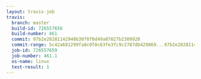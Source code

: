 ```yaml
---
layout: travis-job
travis:
  branch: master
  build-id: 726557656
  build-number: 461
  commit: 97b2e28281142948b30f8f0d49a87027b2309920
  commit-range: 5c42a681299fa8c0f8c63fe3fc9c2787db429869...97b2e28281142948b30f8f0d49a87027b2309920
  job-id: 726557659
  job-number: 461.1
  os-name: linux
  test-result: 1
---
```

